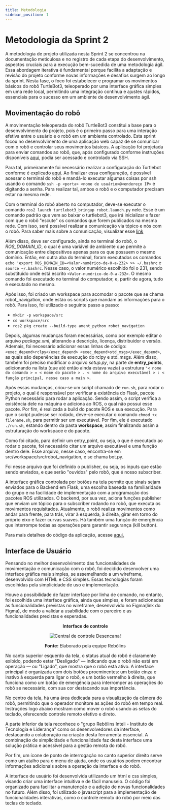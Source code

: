 ```yaml
---
title: Metodologia
sidebar_position: 1
---
```

# Metodologia da Sprint 2

A metodologia de projeto utilizada nesta Sprint 2 se concentrou na documentação meticulosa e no registro de cada etapa do desenvolvimento, aspectos cruciais para a execução bem-sucedida de uma metodologia ágil. Essa abordagem iterativa é fundamental porque facilita a adaptação e revisão do projeto conforme novas informações e desafios surgem ao longo da sprint. Nesta fase, o foco foi estabelecer e programar os movimentos básicos do robô TurtleBot3, teleoperado  por uma interface gráfica simples em uma rede local, permitindo uma integração contínua e ajustes rápidos, essenciais para o sucesso em um ambiente de desenvolvimento ágil.

## Movimentação do robô

A movimentação teleoperada do robô TurtleBot3 constitui a base para o desenvolvimento do projeto, pois é o primeiro passo para uma interação efetiva entre o usuário e o robô em um ambiente controlado. Esta sprint focou no desenvolvimento de uma aplicação web capaz de se comunicar com o robô e controlar seus movimentos básicos. A aplicação foi projetada para enviar comandos ao robô, que, após configurado conforme instruções disponíveis [aqui](https://rmnicola.github.io/m6-ec-encontros/setupturtle#1-instalando-o-sistema-operacional-no-raspberry-pi), podia ser acessado e controlado via SSH.

Para tal, primeiramente foi necessário realizar a configuração do Turtlebot conforme é explicado [aqui](https://rmnicola.github.io/m6-ec-encontros/setupturtle#1-instalando-o-sistema-operacional-no-raspberry-pi). Ao finalizar essa configuração, é possível acessar o terminal do robô e mandá-lo executar algumas coisas por ssh usando o comando  `ssh -p <porta> <nome de usuário>@<endereço IP>` e digitando a senha. Para realizar tal, ambos o robô e o computador precisam estar na mesma rede.

Com o terminal do robô aberto no computador, deve-se executar o  comando `ros2 launch turtlebot3_bringup robot.launch.py` nele. Esse é um comando padrão que vem ao baixar o turtlebot3, que irá inicializar e fazer com que o robô "escute" os comandos que forem publicados na mesma rede. Com isso, será possível realizar a comunicação via tópico e nós com o robô. Para saber mais sobre a comunicação, visualizar esse [link](https://rmnicola.github.io/m6-ec-encontros/ros1) 

Além disso, deve ser configurado, ainda no terminal do robô, o *ROS_DOMAIN_ID*, o qual é uma variável de ambiente que permite a comunicação entre dispositivos apenas para os que possuem o mesmo domínio. Então, em outra aba do terminal, foram executados os comandos `echo 'export ROS_DOMAIN_ID=<Valor-numérico-de-0-a-232> >> ~/.bashrc` e `source ~/.bashrc`. Nesse caso, o valor numérico escolhido foi o 231, sendo substituído onde está escrito `<Valor-numérico-de-0-a-232>`. O mesmo comando foi executado no terminal do computador, e, partir de agora, tudo é executado no mesmo.

Após isso, foi criado um workspace para acomodar o pacote que se chama robot_navigation, onde estão os scripts que mandam as informações para o robô. Para isso, foi utilizado o seguinte passo a passo:

- `mkdir -p workspace/src`
- `cd workspace/src`
- `ros2 pkg create --build-type ament_python robot_navigation`

Depois, algumas mudanças foram necessárias, como por exemplo editar o arquivo *package.xml*, alterando a descrição, licença, distribuidor e versão. Ademais, foi necessário adicionar essas linhas de código: `<exec_depend>rclpy</exec_depend> <exec_depend>std_msgs</exec_depend>`, as quais são depenências de execução do rclpy e std_msgs. Além disso, também foi preciso modificar o arquivo *setup.py*, na parte de **entry_points**, adicionando na lista (que até então ainda estava vazia) a estrutura `"< nome do comando > = < nome do pacote > . < nome do arquivo executável > : < função principal, nesse caso a main >`.

Após essas mudanças, criou-se um script chamado de `run.sh`, para rodar o projeto, o qual é responsável por verificar a existência do Flask, pacote Python necessário para rodar a aplicação. Sendo assim, o script verifica a existência dele na máquina e adiciona ao ROS, o qual não possui esse pacote. Por fim, é realizada a build do pacote ROS e sua execução. Para que o script pudesse ser rodado, deve-se executar o comando `chmod +x filename.sh`, para permitir ser um executável. Por fim, ele é executado  `./run.sh`, estando dentro da pasta **workspace**, assim finalizando assim a estruturação do workspace e do pacote.

Como foi citado, para definir um entry_point, ou seja, o que é executado ao rodar o pacote, foi necessário citar um arquivo executável e uma função dentro dele. Esse arquivo, nesse caso, encontra-se em src/workspace/src/robot_navigation, e se chama bot.py.

Foi nesse arquivo que foi definido o publisher, ou seja, os inputs que estão sendo enviados, e que serão "ouvidos" pelo robô, que é nosso subscriber.

A interface gráfica controlada por botões na tela permite que sinais sejam enviados para o Backend em Flask, uma escolha baseada na familiaridade do grupo e na facilidade de implementação com a programação dos pacotes ROS utilizados. O backend, por sua vez, aciona funções publisher que enviam um tópico para o subscriber rodando no robô, que executa os movimentos requisitados. Atualmente, o robô realiza movimentos como andar para frente, para trás, virar à esquerda, à direita, girar em torno do próprio eixo e fazer curvas suaves. Há também uma função de emergência que interrompe todas as operações para garantir segurança (kill button).

Para mais detalhes do código da aplicação, acesse [aqui.](https://github.com/Inteli-College/2024-1B-T08-EC06-G03/blob/main/src/workspace/src/robot_navigation/robot_navigation/bot.py)

## Interface de Usuário

Pensando no melhor desenvolvimento das funcionalidades de movimentação e comunicação com o robô, foi decidido desenvolver uma interface gráfica mais simples, se assemelhando a um wireframe, desenvolvido com HTML e CSS simples. Essas tecnologias foram escolhidas pela simplicidade de uso e implementação.

Houve a possibilidade de fazer interface por linha de comando, no entanto, foi escolhida uma interface gráfica, ainda que simples, e foram adicionadas as funcionalidades previstas no wireframe, desenvolvido no Figma(link do Figma), de modo a validar a usabilidade com o parceiro e as funcionalidades precistas e esperadas.

<div align="center">

**Interface de controle**

![Central de controle Desencana!](/img/interface-principal.png)

**Fonte:** Elaborado pela equipe Rebólins

</div>

No canto superior esquerdo da tela, o status atual do robô é claramente exibido, podendo estar "Desligado" — indicando que o robô não está em operação — ou "Ligado", que mostra que o robô está ativo. A interface principal é organizada com dois botões proeminentes: um botão cinza e inativo à esquerda para ligar o robô, e um botão vermelho à direita, que funciona como um botão de emergência para interromper as operações do robô se necessário, com sua cor destacando sua importância.

No centro da tela, há uma área dedicada para a visualização da câmera do robô, permitindo que o operador monitore as ações do robô em tempo real. Instruções logo abaixo mostram como mover o robô usando as setas do teclado, oferecendo controle remoto efetivo e direto.

A parte inferior da tela reconhece o "grupo Rebôlins Inteli - Instituto de Tecnologia e Liderança" como os desenvolvedores da interface, destacando a colaboração na criação desta ferramenta essencial. A combinação de simplicidade e funcionalidade faz desta interface uma solução prática e acessível para a gestão remota do robô.

Por fim, um ícone de ponto de interrogação no canto superior direito serve como um atalho para o menu de ajuda, onde os usuários podem encontrar informações adicionais sobre a operação da interface e do robô.

A interface de usuário foi desenvolvida utilizando um html e css simples, visando criar uma interface intuitiva e de fácil manuseio. O código foi organizado para facilitar a manutenção e a adição de novas funcionalidades no futuro. Além disso, foi utilizado o javascript para a implementação de funcionalidades interativas, como o controle remoto do robô por meio das teclas do teclado.